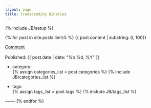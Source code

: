 ```yaml
---
layout: page
title: Transcending Binaries
---
```

{% include JB/setup %}

{% for post in site.posts limit:5 %}
{{ post.content | substring: 0, 100}}
<div class="meta">
    <p class="date-publish">
        <a href="{{ post.url }}">Comment</a>
        <span><br /><br />Published: {{ post.date | date: "%b %d, %Y" }}</span>
    </p>
    <ul class="list-category list-linear">
        <li class="list-head">category: </li>
        {% assign categories_list = post.categories %}
        {% include JB/categories_list %}
    </ul>
    <ul class="list-tag list-linear">
        <li class="list-head">tags: </li>
        {% assign tags_list = post.tags %}
        {% include JB/tags_list %}
    </ul>
</div>
-----
{% endfor %}

